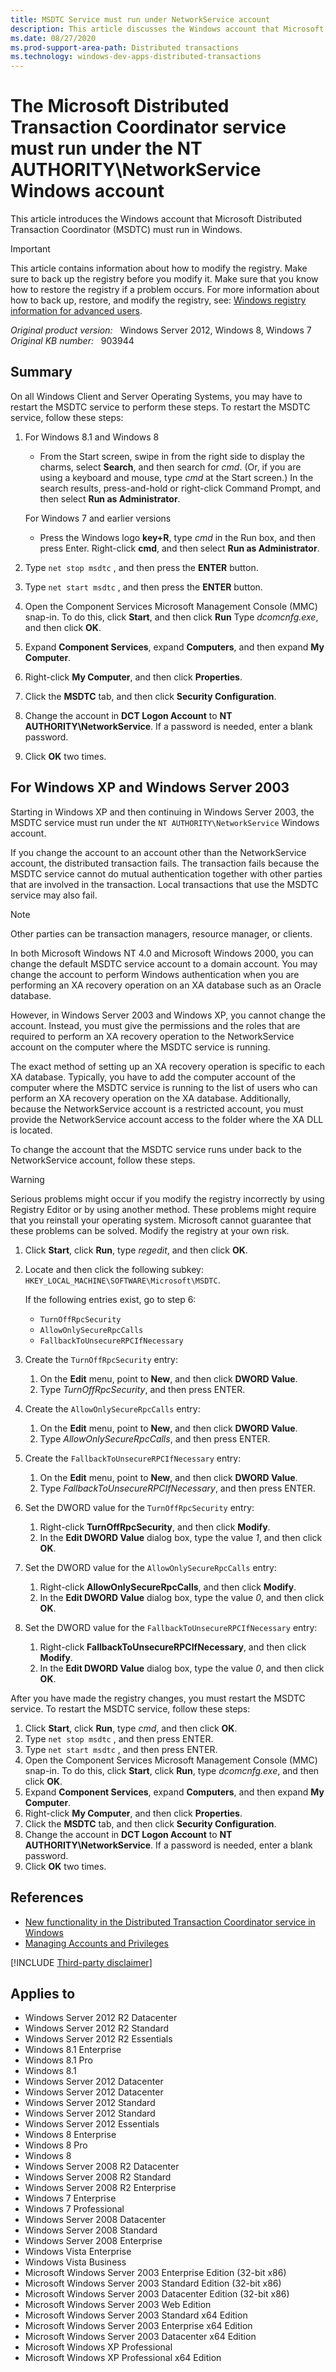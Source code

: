 ```yaml
---
title: MSDTC Service must run under NetworkService account
description: This article discusses the Windows account that Microsoft Distributed Transaction Coordinator must run in Windows.
ms.date: 08/27/2020
ms.prod-support-area-path: Distributed transactions
ms.technology: windows-dev-apps-distributed-transactions
---
```

# The Microsoft Distributed Transaction Coordinator service must run under the NT AUTHORITY\NetworkService Windows account

This article introduces the Windows account that Microsoft Distributed Transaction Coordinator (MSDTC) must run in Windows.

> [!IMPORTANT]
> This article contains information about how to modify the registry. Make sure to back up the registry before you modify it. Make sure that you know how to restore the registry if a problem occurs. For more information about how to back up, restore, and modify the registry, see: [Windows registry information for advanced users](https://support.microsoft.com/help/256986).

_Original product version:_ &nbsp; Windows Server 2012, Windows 8, Windows 7  
_Original KB number:_ &nbsp; 903944

## Summary

On all Windows Client and Server Operating Systems, you may have to restart the MSDTC service to perform these steps. To restart the MSDTC service, follow these steps:

1. For Windows 8.1 and Windows 8

    - From the Start screen, swipe in from the right side to display the charms, select **Search**, and then search for *cmd*. (Or, if you are using a keyboard and mouse, type *cmd* at the Start screen.) In the search results, press-and-hold or right-click Command Prompt, and then select **Run as Administrator**.

    For Windows 7 and earlier versions  
    - Press the Windows logo **key+R**, type *cmd* in the Run box, and then press Enter. Right-click **cmd**, and then select **Run as Administrator**.
2. Type `net stop msdtc` , and then press the **ENTER** button.
3. Type `net start msdtc` , and then press the **ENTER** button.
4. Open the Component Services Microsoft Management Console (MMC) snap-in. To do this, click **Start**, and then click **Run** Type *dcomcnfg.exe*, and then click **OK**.
5. Expand **Component Services**, expand **Computers**, and then expand **My Computer**.
6. Right-click **My Computer**, and then click **Properties**.
7. Click the **MSDTC** tab, and then click **Security Configuration**.
8. Change the account in **DCT Logon Account** to **NT AUTHORITY\NetworkService**. If a password is needed, enter a blank password.
9. Click **OK** two times.

## For Windows XP and Windows Server 2003

Starting in Windows XP and then continuing in Windows Server 2003, the MSDTC service must run under the `NT AUTHORITY\NetworkService` Windows account.

If you change the account to an account other than the NetworkService account, the distributed transaction fails. The transaction fails because the MSDTC service cannot do mutual authentication together with other parties that are involved in the transaction. Local transactions that use the MSDTC service may also fail.

> [!NOTE]
> Other parties can be transaction managers, resource manager, or clients.

In both Microsoft Windows NT 4.0 and Microsoft Windows 2000, you can change the default MSDTC service account to a domain account. You may change the account to perform Windows authentication when you are performing an XA recovery operation on an XA database such as an Oracle database.

However, in Windows Server 2003 and Windows XP, you cannot change the account. Instead, you must give the permissions and the roles that are required to perform an XA recovery operation to the NetworkService account on the computer where the MSDTC service is running.

The exact method of setting up an XA recovery operation is specific to each XA database. Typically, you have to add the computer account of the computer where the MSDTC service is running to the list of users who can perform an XA recovery operation on the XA database. Additionally, because the NetworkService account is a restricted account, you must provide the NetworkService account access to the folder where the XA DLL is located.

To change the account that the MSDTC service runs under back to the NetworkService account, follow these steps.

> [!WARNING]
> Serious problems might occur if you modify the registry incorrectly by using Registry Editor or by using another method. These problems might require that you reinstall your operating system. Microsoft cannot guarantee that these problems can be solved. Modify the registry at your own risk.

1. Click **Start**, click **Run**, type *regedit*, and then click **OK**.
2. Locate and then click the following subkey: `HKEY_LOCAL_MACHINE\SOFTWARE\Microsoft\MSDTC`.
  
    If the following entries exist, go to step 6:
   - `TurnOffRpcSecurity`
   - `AllowOnlySecureRpcCalls`
   - `FallbackToUnsecureRPCIfNecessary`
3. Create the `TurnOffRpcSecurity` entry:
   1. On the **Edit** menu, point to **New**, and then click **DWORD Value**.
   2. Type *TurnOffRpcSecurity*, and then press ENTER.
4. Create the `AllowOnlySecureRpcCalls` entry:
   1. On the **Edit** menu, point to **New**, and then click **DWORD Value**.
   2. Type *AllowOnlySecureRpcCalls*, and then press ENTER.
5. Create the `FallbackToUnsecureRPCIfNecessary` entry:
   1. On the **Edit** menu, point to **New**, and then click **DWORD Value**.
   2. Type *FallbackToUnsecureRPCIfNecessary*, and then press ENTER.
6. Set the DWORD value for the `TurnOffRpcSecurity` entry:
   1. Right-click **TurnOffRpcSecurity**, and then click **Modify**.
   2. In the **Edit DWORD Value** dialog box, type the value *1*, and then click **OK**.
7. Set the DWORD value for the `AllowOnlySecureRpcCalls` entry:
   1. Right-click **AllowOnlySecureRpcCalls**, and then click **Modify**.
   2. In the **Edit DWORD Value** dialog box, type the value *0*, and then click **OK**.
8. Set the DWORD value for the `FallbackToUnsecureRPCIfNecessary` entry:
   1. Right-click **FallbackToUnsecureRPCIfNecessary**, and then click **Modify**.
   2. In the **Edit DWORD Value** dialog box, type the value *0*, and then click **OK**.
  
After you have made the registry changes, you must restart the MSDTC service. To restart the MSDTC service, follow these steps:

1. Click **Start**, click **Run**, type *cmd*, and then click **OK**.
2. Type `net stop msdtc` , and then press ENTER.
3. Type `net start msdtc` , and then press ENTER.
4. Open the Component Services Microsoft Management Console (MMC) snap-in. To do this, click **Start**, click **Run**, type *dcomcnfg.exe*, and then click **OK**.
5. Expand **Component Services**, expand **Computers**, and then expand **My Computer**.
6. Right-click **My Computer**, and then click **Properties**.
7. Click the **MSDTC** tab, and then click **Security Configuration**.
8. Change the account in **DCT Logon Account** to **NT AUTHORITY\NetworkService**. If a password is needed, enter a blank password.
9. Click **OK** two times.

## References

- [New functionality in the Distributed Transaction Coordinator service in Windows](/troubleshoot/windows/win32/new-functionality-in-msdtc-service)
- [Managing Accounts and Privileges](/previous-versions/windows/desktop/ms682801(v=vs.85))

[!INCLUDE [Third-party disclaimer](../../includes/third-party-disclaimer.md)]

## Applies to

- Windows Server 2012 R2 Datacenter
- Windows Server 2012 R2 Standard
- Windows Server 2012 R2 Essentials
- Windows 8.1 Enterprise
- Windows 8.1 Pro
- Windows 8.1
- Windows Server 2012 Datacenter
- Windows Server 2012 Datacenter
- Windows Server 2012 Standard
- Windows Server 2012 Standard
- Windows Server 2012 Essentials
- Windows 8 Enterprise
- Windows 8 Pro
- Windows 8
- Windows Server 2008 R2 Datacenter
- Windows Server 2008 R2 Standard
- Windows Server 2008 R2 Enterprise
- Windows 7 Enterprise
- Windows 7 Professional
- Windows Server 2008 Datacenter
- Windows Server 2008 Standard
- Windows Server 2008 Enterprise
- Windows Vista Enterprise
- Windows Vista Business
- Microsoft Windows Server 2003 Enterprise Edition (32-bit x86)
- Microsoft Windows Server 2003 Standard Edition (32-bit x86)
- Microsoft Windows Server 2003 Datacenter Edition (32-bit x86)
- Microsoft Windows Server 2003 Web Edition
- Microsoft Windows Server 2003 Standard x64 Edition
- Microsoft Windows Server 2003 Enterprise x64 Edition
- Microsoft Windows Server 2003 Datacenter x64 Edition
- Microsoft Windows XP Professional
- Microsoft Windows XP Professional x64 Edition
